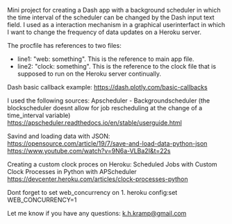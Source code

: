 Mini project for creating a Dash app with a background scheduler in which the time interval of the scheduler can be changed by the Dash input text field. 
I used as a interaction mechanism in a graphical userinterfact in which I want to change the frequency of data updates on a Heroku server.  

The procfile has references to two files: 
- line1: "web: something". This is the reference to main app file. 
- line2: "clock: something". This is the reference to the clock file that is supposed to run on the Heroku server continually.

Dash basic callback example:
https://dash.plotly.com/basic-callbacks

I used the following sources:
Apscheduler - Backgroundscheduler (the blockscheduler doesnt allow for job rescheduling at the change of a time_interval variable)
https://apscheduler.readthedocs.io/en/stable/userguide.html

Savind and loading data with JSON:
https://opensource.com/article/19/7/save-and-load-data-python-json
https://www.youtube.com/watch?v=9N6a-VLBa2I&t=22s

Creating a custom clock proces on Heroku:
Scheduled Jobs with Custom Clock Processes in Python with APScheduler
https://devcenter.heroku.com/articles/clock-processes-python

Dont forget to set web_concurrency on 1. 
heroku config:set WEB_CONCURRENCY=1

Let me know if you have any questions: k.h.kramp@gmail.com
